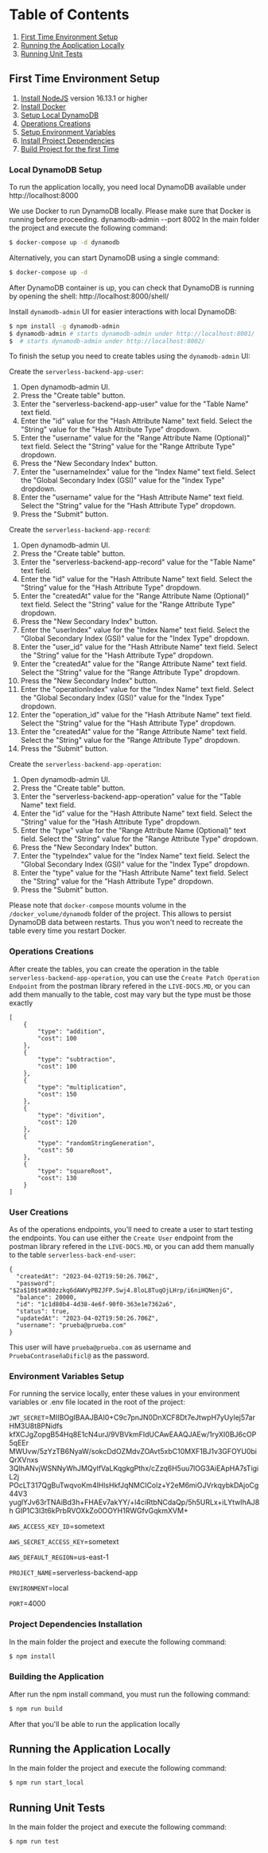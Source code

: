 # Table of Contents

1. [First Time Environment Setup](#first-time-environment-setup)
2. [Running the Application Locally](#running-the-application-locally)
3. [Running Unit Tests](#running-unit-tests)

## First Time Environment Setup

1. [Install NodeJS](https://nodejs.org/en/download/) version 16.13.1 or higher
2. [Install Docker](https://docs.docker.com/get-docker/)
3. [Setup Local DynamoDB](#local-dynamodb-setup)
4. [Operations Creations](#operations-creations)
5. [Setup Environment Variables](#environment-variables-setup)
6. [Install Project Dependencies](#project-dependencies-installation)
7. [Build Project for the first Time](#building-the-application)

### Local DynamoDB Setup

To run the application locally, you need local DynamoDB available under http://localhost:8000

We use Docker to run DynamoDB locally. Please make sure that Docker is running before proceeding.
dynamodb-admin --port 8002
In the main folder the project and execute the following command:

```bash
$ docker-compose up -d dynamodb
```

Alternatively, you can start DynamoDB using a single command:

```bash
$ docker-compose up -d
```

After DynamoDB container is up, you can check that DynamoDB is running by opening the shell: http://localhost:8000/shell/

Install `dynamodb-admin` UI for easier interactions with local DynamoDB:

```bash
$ npm install -g dynamodb-admin
$ dynamodb-admin # starts dynamodb-admin under http://localhost:8001/
$  # starts dynamodb-admin under http://localhost:8002/
```

To finish the setup you need to create tables using the `dynamodb-admin` UI:

Create the `serverless-backend-app-user`:

1. Open dynamodb-admin UI.
2. Press the "Create table" button.
3. Enter the "serverless-backend-app-user" value for the "Table Name" text field.
4. Enter the "id" value for the "Hash Attribute Name" text field. Select the "String" value for the "Hash Attribute Type" dropdown.
5. Enter the "username" value for the "Range Attribute Name (Optional)" text field. Select the "String" value for the "Range Attribute Type" dropdown.
6. Press the "New Secondary Index" button.
7. Enter the "usernameIndex" value for the "Index Name" text field. Select the "Global Secondary Index (GSI)" value for the "Index Type" dropdown.
8. Enter the "username" value for the "Hash Attribute Name" text field. Select the "String" value for the "Hash Attribute Type" dropdown.
9. Press the "Submit" button.

Create the `serverless-backend-app-record`:

1. Open dynamodb-admin UI.
2. Press the "Create table" button.
3. Enter the "serverless-backend-app-record" value for the "Table Name" text field.
4. Enter the "id" value for the "Hash Attribute Name" text field. Select the "String" value for the "Hash Attribute Type" dropdown.
5. Enter the "createdAt" value for the "Range Attribute Name (Optional)" text field. Select the "String" value for the "Range Attribute Type" dropdown.
6. Press the "New Secondary Index" button.
7. Enter the "userIndex" value for the "Index Name" text field. Select the "Global Secondary Index (GSI)" value for the "Index Type" dropdown.
8. Enter the "user_id" value for the "Hash Attribute Name" text field. Select the "String" value for the "Hash Attribute Type" dropdown.
9. Enter the "createdAt" value for the "Range Attribute Name" text field. Select the "String" value for the "Range Attribute Type" dropdown.
10. Press the "New Secondary Index" button.
11. Enter the "operationIndex" value for the "Index Name" text field. Select the "Global Secondary Index (GSI)" value for the "Index Type" dropdown.
12. Enter the "operation_id" value for the "Hash Attribute Name" text field. Select the "String" value for the "Hash Attribute Type" dropdown.
13. Enter the "createdAt" value for the "Range Attribute Name" text field. Select the "String" value for the "Range Attribute Type" dropdown.
14. Press the "Submit" button.

Create the `serverless-backend-app-operation`:

1. Open dynamodb-admin UI.
2. Press the "Create table" button.
3. Enter the "serverless-backend-app-operation" value for the "Table Name" text field.
4. Enter the "id" value for the "Hash Attribute Name" text field. Select the "String" value for the "Hash Attribute Type" dropdown.
5. Enter the "type" value for the "Range Attribute Name (Optional)" text field. Select the "String" value for the "Range Attribute Type" dropdown.
6. Press the "New Secondary Index" button.
7. Enter the "typeIndex" value for the "Index Name" text field. Select the "Global Secondary Index (GSI)" value for the "Index Type" dropdown.
8. Enter the "type" value for the "Hash Attribute Name" text field. Select the "String" value for the "Hash Attribute Type" dropdown.
9. Press the "Submit" button.

Please note that `docker-compose` mounts volume in the `/docker_volume/dynamodb` folder of the project. This allows to persist DynamoDB data between restarts. Thus you won't need to recreate the table every time you restart Docker.

### Operations Creations

After create the tables, you can create the operation in the table `serverless-backend-app-operation`, you can use the `Create Patch Operation Endpoint` from the postman library refered in the `LIVE-DOCS.MD`, or you can add them manually to the table, cost may vary but the type must be those exactly

```
[
    {
        "type": "addition",
        "cost": 100
    },
    {
        "type": "subtraction",
        "cost": 100
    },
    {
        "type": "multiplication",
        "cost": 150
    },
    {
        "type": "divition",
        "cost": 120
    },
    {
        "type": "randomStringGeneration",
        "cost": 50
    },
    {
        "type": "squareRoot",
        "cost": 130
    }
]
```

### User Creations

As of the operations endpoints, you'll need to create a user to start testing the endpoints. You can use either the `Create User` endpoint from the postman library refered in the `LIVE-DOCS.MD`, or you can add them manually to the table `serverless-back-end-user`:

```
{
  "createdAt": "2023-04-02T19:50:26.706Z",
  "password": "$2a$10$taK80zzkq6dAWVyPB2JFP.Swj4.8loL8TuqOjLHrp/i6niHQNenjG",
  "balance": 20000,
  "id": "1c1d80b4-4d38-4e6f-90f0-363e1e7362a6",
  "status": true,
  "updatedAt": "2023-04-02T19:50:26.706Z",
  "username": "prueba@prueba.com"
}
```

This user will have `prueba@prueba.com` as username and `PruebaContraseñaDificl@` as the password.

### Environment Variables Setup

For running the service locally, enter these values in your environment variables or .env file located in the root of the project:

`JWT_SECRET`=MIIBOgIBAAJBAI0+C9c7pnJN0DnXCF8Dt7eJtwpH7yUyIej57arHM3U8t8PNidfs
kfXCJgZopgB54Hq8E1cN4urJ/9VBVkmFIdUCAwEAAQJAEw/1ryXI0BJ6cOP5qEEr
MWUvw/5zYzTB6NyaW/sokcDdOZMdvZOAvt5xbC10MXF1BJ1v3GFOYU0biQrXVnxs
3QIhANvjWSNNyWhJMQylfVaLKqgkgPthx/cZzq6H5uu7lOG3AiEApHA7sTigiL2j
POcLT317QgBuTwqvoKm4lHlsHkfJqNMCIColz+Y2eM6miOJVrkqybkDAjoCg44V3
yuglYJv63rTNAiBd3h+FHAEv7akYY/+l4ciRtbNCdaQp/5h5URLx+iLYtwIhAJ8h
GIP1C3l3t6kPrbRVOXkZo0OOYH1RWGfvGqkmXVM+

`AWS_ACCESS_KEY_ID`=sometext

`AWS_SECRET_ACCESS_KEY`=sometext

`AWS_DEFAULT_REGION`=us-east-1

`PROJECT_NAME`=serverless-backend-app

`ENVIRONMENT`=local

`PORT`=4000

### Project Dependencies Installation

In the main folder the project and execute the following command:

```bash
$ npm install
```

### Building the Application

After run the npm install command, you must run the following command:

```bash
$ npm run build
```

After that you'll be able to run the application locally

## Running the Application Locally

In the main folder the project and execute the following command:

```bash
$ npm run start_local
```

## Running Unit Tests

In the main folder the project and execute the following command:

```bash
$ npm run test
```
